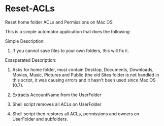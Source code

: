 # Reset-ACLs
  
Reset home folder ACLs and Permissions on Mac OS

This is a simple automator application that does the following:

Simple Description:

1. If you cannot save files to your own folders, this will fix it.

Exasperated Description:

1. Asks for home folder, must contain Desktop, Documents, Downloads, Movies, Music, Pictures and Public (the old Sites folder is not handled in this script, it was causing errors and it hasn't been used since Mac OS 10.7).

2. Extracts AccountName from the UserFolder

3. Shell script removes all ACLs on UserFolder

4. Shell script then restores all ACLs, permissions and owners on UserFolder and subfolders.
